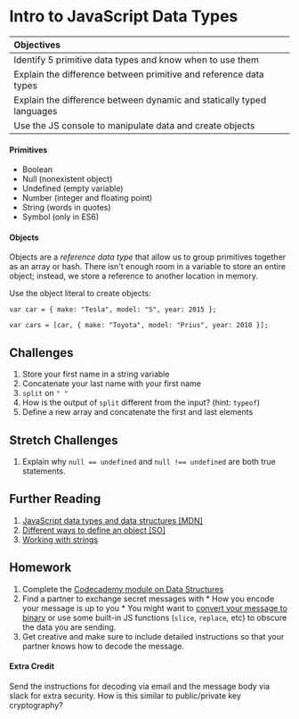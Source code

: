 # Intro to JavaScript Data Types
| Objectives |
| :--- |
| Identify 5 primitive data types and know when to use them |
| Explain the difference between primitive and reference data types |
| Explain the difference between dynamic and statically typed languages |
| Use the JS console to manipulate data and create objects |


#### Primitives
  * Boolean
  * Null (nonexistent object)
  * Undefined (empty variable)
  * Number (integer and floating point)
  * String (words in quotes)
  * Symbol (only in ES6)

#### Objects
  Objects are a *reference data type* that allow us to group primitives together as an array or hash. There isn't enough room in a variable to store an entire object; instead, we store a reference to another location in memory.

  Use the object literal to create objects:
  ```
  var car = { make: "Tesla", model: "S", year: 2015 };
  ```
  ```
  var cars = [car, { make: "Toyota", model: "Prius", year: 2010 }];
  ```

## Challenges
  1. Store your first name in a string variable
  2. Concatenate your last name with your first name
  3. `split` on `" "`
  4. How is the output of `split` different from the input? (hint: `typeof`)
  5. Define a new array and concatenate the first and last elements


## Stretch Challenges
  1. Explain why `null == undefined` and `null !== undefined` are both true statements.


## Further Reading
  1. [JavaScript data types and data structures [MDN]](https://developer.mozilla.org/en-US/docs/Web/JavaScript/Data_structures)
  2. [Different ways to define an object [SO]](http://stackoverflow.com/questions/1143498/difference-between-an-object-and-a-hash)
  3. [Working with strings](http://learnjsdata.com/strings.html)


## Homework
  1. Complete the [Codecademy module on Data Structures](http://www.codecademy.com/courses/javascript-beginner-en-9Sgpi/0/1?curriculum_id=506324b3a7dffd00020bf661)
  2. Find a partner to exchange secret messages with
    * How you encode your message is up to you
    * You might want to [convert your message to binary](http://www.binaryhexconverter.com/ascii-text-to-binary-converter) or use some built-in JS functions (`slice`, `replace`, etc) to obscure the data you are sending.
  3. Get creative and make sure to include detailed instructions so that your partner knows how to decode the message.


#### Extra Credit
  Send the instructions for decoding via email and the message body via slack for extra security. How is this similar to public/private key cryptography?

